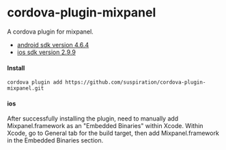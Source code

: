 # cordova-plugin-mixpanel
A cordova plugin for mixpanel.

- [android sdk version 4.6.4](https://github.com/mixpanel/mixpanel-android/tree/v4.6.4)
- [ios sdk version 2.9.9](https://github.com/mixpanel/mixpanel-iphone/releases/tag/v2.9.9)

#### Install

```
cordova plugin add https://github.com/suspiration/cordova-plugin-mixpanel.git
```

#### ios
After successfully installing the plugin, need to manually add Mixpanel.framework as an "Embedded Binaries" within Xcode.  Within Xcode, go to General tab for the build target, then add Mixpanel.framework in the Embedded Binaries section.